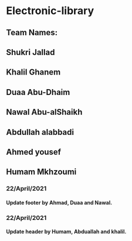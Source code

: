# Electronic-library
## Team Names:
## Shukri Jallad
## Khalil Ghanem
## Duaa Abu-Dhaim
## Nawal Abu-alShaikh
## Abdullah alabbadi
## Ahmed yousef
## Humam Mkhzoumi


### 22/April/2021
#### Update footer by Ahmad, Duaa and Nawal. 

### 22/April/2021
#### Update header by Humam, Abduallah and khalil. 